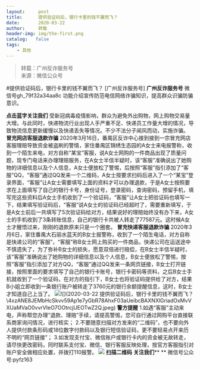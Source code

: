 ```yaml
---
layout:     post
title:      提供验证码后，银行卡里的钱不翼而飞？
date:       2020-03-22
author:     转载
header-img: img/the-first.png
catalog:   false
tags:
    - 其他
---
```


<blockquote><p>转载：广州反诈服务号<br>
来源：微信公众号</p></blockquote>

#提供验证码后，银行卡里的钱不翼而飞？
[广州反诈服务号]
**广州反诈服务号**
微信号gh_79f32a34aa8c
功能介绍宣传防范电信网络诈骗知识，提高群众识骗防骗意识。

**点击蓝字关注我们**
受新冠病毒疫情影响，群众为避免外出购物，网上购物交易量大增。与此同时，快递物流行业出现人手严重不足、快递员工作量大增的情况，导致物流信息更新缓慢以及快递丢失等情况。不少不法分子闻风而动，实施诈骗。
**冒充网店客服退款诈骗**
2020年3月16日，番禺区反诈中心接到接到一宗冒充网店客服理赔导致资金被盗刷的警情，家住番禺区锦绣生态园的A女士来电报警称，收到一个陌生来电，对方自称“某宝”客服，说A女士网购的一件商品出现了质量问题，现专门电话来办理理赔服务，在A女士半信半疑时，该“客服”准确说出了她购物的详细信息以及个人信息，A女士便放松了警惕，后按照“客服”指引添加了“客服”QQ，“客服”通过QQ发来一个二维码，A女士按要求扫码后进入了一个“某宝”登录界面，“客服”让A女士需要填写上面的资料才可以办理退款，于是A女士按照要求在上面填写了自己的银行卡号，身份证号，登录密码，查询密码，预留手机，填写完这些资料后A女士手机收到了一个验证码，“客服”让A女士把验证码也填写一下，结果填写验证码后，“客服”说A女士的验证码已经超时了，需要重新填写，于是A女士前后一共填写了5次验证码给对方，结果说好的理赔始终没有办下来，A女士的手机收到了3条转账信息，自己的银行卡共被人转走了77587元。这时候A女士才醒悟过来，刚刚的退款原来只是一个圈套。
**冒充快递客服退款诈骗**
2020年3月6日，家住番禺大石丽水蓝天的B女士报警称，收到了一个陌生电话，对方自称是快递公司的“客服”，“客服”称B女士网上购买的一件商品，快递公司在运送途中不慎遗失了，为了弥补B女士的损失，愿意双倍进行赔偿，在B女士半信半疑时，该“客服”准确说出了她购物的详细信息以及个人信息，B女士便放松了警惕，按照“客服”指引添加了对方QQ，“客服”通过QQ发来一条网页链接，B女士打开链接，按照里面的要求填写了自己的银行卡账号，银行卡密码等资料，之后B女士手机就收到了一个验证码，在对方的指引下，B女士也将验证码提供给了对方，结果B小姐立即收到一条银行账户被转走了3760元的银行余额提醒信息，这时，B女士才知道自己上当了。
![]({{site.baseurl}}/postimg/4xzANE8JEMbHcSkvv59Ap1e7yGbR78Ahtz8nC2LY0WCcu8WjttzHcqbB2eVICN4xqhTw3k3xhXcs0uBHiaicAAdA.jpeg)![](2020-03-22
提供验证码后，银行卡里的钱不翼而飞？\\4xzANE8JEMbHcSkvv59Ap1e7yGbR78AhxF03aUeibcBAXNXlGriadOxMvVXUaMVaO0vvrVIeO7OOtrcjUEOTwZ2Q.jpeg)
**警方提醒**
1.如遇“客服”主动来电，声称帮您办理“退款、理赔”手续，请提高警惕，您可自行通过网购平台直接联系商家询问情况，进行核实；
2.不要随意扫描对方发来的“二维码”，也不要向外人提供付款条形码或18位数字付款码以及银行短信验证码，更不要轻易点开来历不明的“网页链接”；
3.如发现支付宝、微信账户或银行卡内的资金被无故转走，请尽快更改密码，同时联系支付宝、微信、银行客服反映处理，按官方客服指引对账户安全做相应处置，并拨打110报警。
![]({{site.baseurl}}/postimg/4xzANE8JEMbHcSkvv59Ap1e7yGbR78AhuYZhajQLBS3PI8K6ZBcib1ibmP884QYmWVmnkosSib6zCEXeG05MbJoMw.jpeg)
**扫描二维码**
**关注我们****
**
微信号公众号:pyfz163
